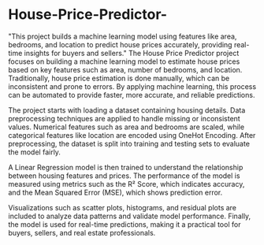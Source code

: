 # House-Price-Predictor-
"This project builds a machine learning model using features like area, bedrooms, and location to predict house prices accurately, providing real-time insights for buyers and sellers."
The House Price Predictor project focuses on building a machine learning model to estimate house prices based on key features such as area, number of bedrooms, and location. Traditionally, house price estimation is done manually, which can be inconsistent and prone to errors. By applying machine learning, this process can be automated to provide faster, more accurate, and reliable predictions.

The project starts with loading a dataset containing housing details. Data preprocessing techniques are applied to handle missing or inconsistent values. Numerical features such as area and bedrooms are scaled, while categorical features like location are encoded using OneHot Encoding. After preprocessing, the dataset is split into training and testing sets to evaluate the model fairly.

A Linear Regression model is then trained to understand the relationship between housing features and prices. The performance of the model is measured using metrics such as the R² Score, which indicates accuracy, and the Mean Squared Error (MSE), which shows prediction error.

Visualizations such as scatter plots, histograms, and residual plots are included to analyze data patterns and validate model performance. Finally, the model is used for real-time predictions, making it a practical tool for buyers, sellers, and real estate professionals.
